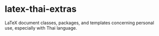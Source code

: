 # latex-thai-extras
LaTeX document classes, packages, and templates concerning personal use, especially with Thai language.
